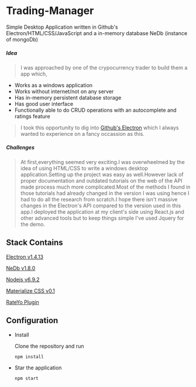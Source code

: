 # Trading-Manager
Simple Desktop Application written in Github's Electron/HTML/CSS/JavaScript and a in-memory database NeDb (instance of mongoDb)

#####  *Idea*
> I was approached by one of the crypocurrency trader to build them a app which,
   - Works as a windows application
   - Works without internet/not on any server
   - Has in-memory persistent database storage 
   - Has good user interface
   - Functionally able to do CRUD operations with an autocomplete and ratings feature
> I took this opportunity to dig into [Github's Electron](https://electron.atom.io/) which I always wanted to experience on a fancy 
  occassion as this. 
  
#####  *Challenges*
> At first,everything seemed very exciting.I was overwheelmed by the idea of using HTML/CSS to write a windows desktop application.Setting
up the project was easy as well.However lack of proper documentation and outdated tutorials on the web of the API made process much more
complicated.Most of the methods I found in those tutorials had already changed in the version I was using hence I had to do all the research
from scratch.I hope there isn't massive changes in the Electron's API compared to the version used in this app.I deployed the application
at my client's side using React.js and other advanced tools but to keep things simple I've used Jquery for the demo.


Stack Contains
--------------
[Electron v1.4.13](https://electron.atom.io/)

[NeDb v1.8.0](https://github.com/louischatriot/nedb)

[Nodejs v6.9.2](https://nodejs.org/en/)

[Materialize CSS v0.1](http://materializecss.com/)

[RateYo Plugin](http://rateyo.fundoocode.ninja/)

Configuration
--------------
 - Install
 
   Clone the repository and run
   
   `npm install`
   
 - Star the application
 
   `npm start`


